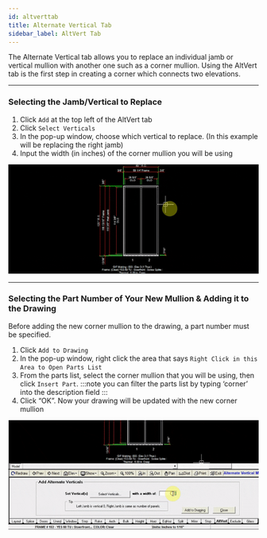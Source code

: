 ```yaml
---
id: altverttab
title: Alternate Vertical Tab
sidebar_label: AltVert Tab
---
```


The Alternate Vertical tab allows you to replace an individual jamb or vertical mullion with another one such as a corner mullion. Using the AltVert tab is the first step in creating a corner which connects two elevations.

---

### Selecting the Jamb/Vertical to Replace

1. Click `Add` at the top left of the AltVert tab
2. Click `Select Verticals`
3. In the pop-up window, choose which vertical to replace. (In this example will be replacing the right jamb)
4. Input the width (in inches) of the corner mullion you will be using

![img](../../static/img/elevation_tabs/16_altvert_tab/altvert1.gif)

---

### Selecting the Part Number of Your New Mullion & Adding it to the Drawing
Before adding the new corner mullion to the drawing, a part number must be specified.

1. Click `Add to Drawing`
2. In the pop-up window, right click the area that says `Right Click in this Area to Open Parts List`
3. From the parts list, select the corner mullion that you will be using, then click `Insert Part`. 
:::note
you can filter the parts list by typing ‘corner’ into the description field
:::
4. Click “OK”. Now your drawing will be updated with the new corner mullion

![img](../../static/img/elevation_tabs/16_altvert_tab/altvert2.gif)